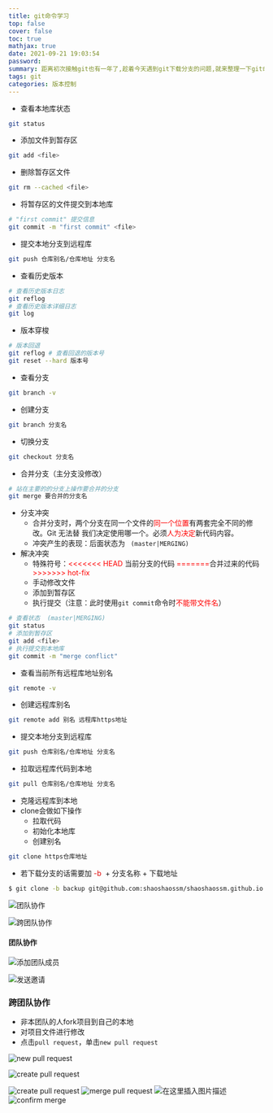 ```yaml
---
title: git命令学习
top: false
cover: false
toc: true
mathjax: true
date: 2021-09-21 19:03:54
password:
summary: 距离初次接触git也有一年了,趁着今天遇到git下载分支的问题,就来整理一下git命令的总结
tags: git
categories: 版本控制
---
```


- 查看本地库状态

```sh
git status
```

- 添加文件到暂存区

```sh
git add <file>
```

- 删除暂存区文件

```sh
git rm --cached <file>
```
- 将暂存区的文件提交到本地库

```sh
# "first commit" 提交信息
git commit -m "first commit" <file>
```
- 提交本地分支到远程库

```sh
git push 仓库别名/仓库地址 分支名
```

- 查看历史版本

```sh
# 查看历史版本日志
git reflog
# 查看历史版本详细日志
git log
```
- 版本穿梭

```sh
# 版本回退
git reflog # 查看回退的版本号
git reset --hard 版本号
```
- 查看分支

```sh
git branch -v
```
- 创建分支

```sh
git branch 分支名
```
- 切换分支

```sh
git checkout 分支名
```
- 合并分支（主分支没修改）

```sh
# 站在主要的的分支上操作要合并的分支
git merge 要合并的分支名
```
- 分支冲突
  - 合并分支时，两个分支在同一个文件的<font color="red">同一个位置</font>有两套完全不同的修改。Git 无法替 我们决定使用哪一个。必须<font color="red">人为决定</font>新代码内容。
  - 冲突产生的表现：后面状态为 ` (master|MERGING)`
- 解决冲突
  - 特殊符号：<font color="red"><<<<<<< HEAD</font> 当前分支的代码 <font color="red">=======</font>合并过来的代码 <font color="red">>>>>>>> hot-fix</font>
  - 手动修改文件
  - 添加到暂存区
  - 执行提交（注意：此时使用` git commit `命令时<font color="red">不能带文件名</font>）

```sh
# 查看状态  (master|MERGING)
git status
# 添加到暂存区
git add <file>
# 执行提交到本地库
git commit -m "merge conflict" 
```
- 查看当前所有远程库地址别名

```sh
git remote -v
```
- 创建远程库别名

```sh
git remote add 别名 远程库https地址
```
- 提交本地分支到远程库

```sh
git push 仓库别名/仓库地址 分支名
```
- 拉取远程库代码到本地

```sh
git pull 仓库别名/仓库地址 分支名
```
- 克隆远程库到本地
- clone会做如下操作
  - 拉取代码
  - 初始化本地库
  - 创建别名

```sh
git clone https仓库地址
```
- 若下载分支的话需要加 <font color="dd0000"> -b </font>  + 分支名称 + 下载地址


```sh
$ git clone -b backup git@github.com:shaoshaossm/shaoshaossm.github.io.git
```

![团队协作](https://img-blog.csdnimg.cn/5908936813444e0b932353e491c98862.png)

![跨团队协作](https://img-blog.csdnimg.cn/9f5acf004ed7404d8dc950edfaaa0cb6.png)

#### 团队协作

![添加团队成员](https://img-blog.csdnimg.cn/2630d8e51f16493da7e83f3fa9753efd.png)

![发送邀请](https://img-blog.csdnimg.cn/d47ddf0111aa43de8f69e673946f6f85.png)

### 跨团队协作

- 非本团队的人fork项目到自己的本地
- 对项目文件进行修改
- 点击`pull request`，单击`new pull request`

![new pull request](https://img-blog.csdnimg.cn/61d61a77f423414590444479d159f5d6.png)

![create pull request](https://img-blog.csdnimg.cn/cedc1a99186540bdac0119ec0a3b9cfb.png)

![create pull request](https://img-blog.csdnimg.cn/cf34378f469e474f9753d03a73b16ec5.png)
![merge pull request](https://img-blog.csdnimg.cn/fac6bce1ea0f414c83d80eadcfe3769c.png)
![在这里插入图片描述](https://img-blog.csdnimg.cn/c6a3947a72f049f2b39631bfbc0c23c7.png)
![confirm merge](https://img-blog.csdnimg.cn/22c577789ec847d28b1b6ab171d2e518.png)









